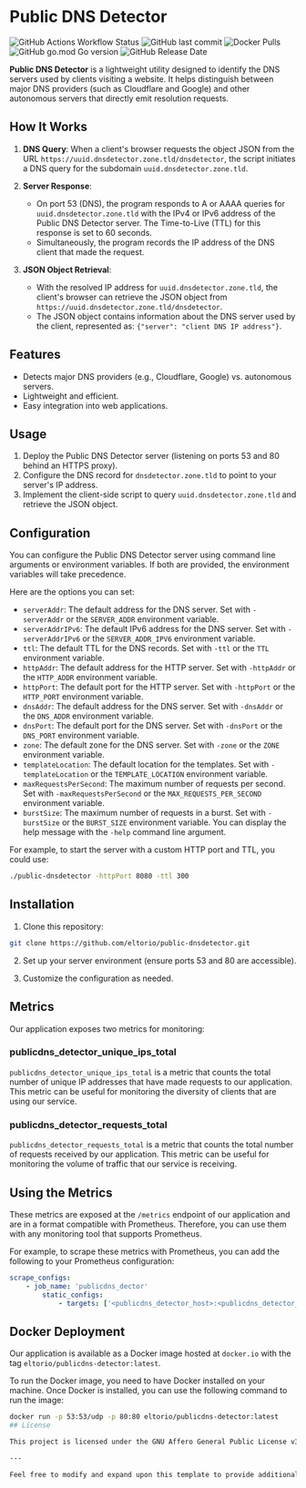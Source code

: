 # Public DNS Detector

![GitHub Actions Workflow Status](https://img.shields.io/github/actions/workflow/status/eltorio/publicdns-detector/multiarch.yaml)
![GitHub last commit](https://img.shields.io/github/last-commit/eltorio/publicdns-detector)
![Docker Pulls](https://img.shields.io/docker/pulls/eltorio/publicdns-detector)
![GitHub go.mod Go version](https://img.shields.io/github/go-mod/go-version/eltorio/publicdns-detector)
![GitHub Release Date](https://img.shields.io/github/release-date/eltorio/publicdns-detector)

**Public DNS Detector** is a lightweight utility designed to identify the DNS servers used by clients visiting a website. It helps distinguish between major DNS providers (such as Cloudflare and Google) and other autonomous servers that directly emit resolution requests.

## How It Works

1. **DNS Query**: When a client's browser requests the object JSON from the URL `https://uuid.dnsdetector.zone.tld/dnsdetector`, the script initiates a DNS query for the subdomain `uuid.dnsdetector.zone.tld`.

2. **Server Response**:
    - On port 53 (DNS), the program responds to A or AAAA queries for `uuid.dnsdetector.zone.tld` with the IPv4 or IPv6 address of the Public DNS Detector server. The Time-to-Live (TTL) for this response is set to 60 seconds.
    - Simultaneously, the program records the IP address of the DNS client that made the request.

3. **JSON Object Retrieval**:
    - With the resolved IP address for `uuid.dnsdetector.zone.tld`, the client's browser can retrieve the JSON object from `https://uuid.dnsdetector.zone.tld/dnsdetector`.
    - The JSON object contains information about the DNS server used by the client, represented as: `{"server": "client DNS IP address"}`.

## Features

- Detects major DNS providers (e.g., Cloudflare, Google) vs. autonomous servers.
- Lightweight and efficient.
- Easy integration into web applications.

## Usage

1. Deploy the Public DNS Detector server (listening on ports 53 and 80 behind an HTTPS proxy).
2. Configure the DNS record for `dnsdetector.zone.tld` to point to your server's IP address.
3. Implement the client-side script to query `uuid.dnsdetector.zone.tld` and retrieve the JSON object.

## Configuration

You can configure the Public DNS Detector server using command line arguments or environment variables. If both are provided, the environment variables will take precedence.

Here are the options you can set:

- `serverAddr`: The default address for the DNS server. Set with `-serverAddr` or the `SERVER_ADDR` environment variable.
- `serverAddrIPv6`: The default IPv6 address for the DNS server. Set with `-serverAddrIPv6` or the `SERVER_ADDR_IPV6` environment variable.
- `ttl`: The default TTL for the DNS records. Set with `-ttl` or the `TTL` environment variable.
- `httpAddr`: The default address for the HTTP server. Set with `-httpAddr` or the `HTTP_ADDR` environment variable.
- `httpPort`: The default port for the HTTP server. Set with `-httpPort` or the `HTTP_PORT` environment variable.
- `dnsAddr`: The default address for the DNS server. Set with `-dnsAddr` or the `DNS_ADDR` environment variable.
- `dnsPort`: The default port for the DNS server. Set with `-dnsPort` or the `DNS_PORT` environment variable.
- `zone`: The default zone for the DNS server. Set with `-zone` or the `ZONE` environment variable.
- `templateLocation`: The default location for the templates. Set with `-templateLocation` or the `TEMPLATE_LOCATION` environment variable.
- `maxRequestsPerSecond`: The maximum number of requests per second. Set with `-maxRequestsPerSecond` or the `MAX_REQUESTS_PER_SECOND` environment variable.
- `burstSize`: The maximum number of requests in a burst. Set with `-burstSize` or the `BURST_SIZE` environment variable.
You can display the help message with the `-help` command line argument.

For example, to start the server with a custom HTTP port and TTL, you could use:

```bash
./public-dnsdetector -httpPort 8080 -ttl 300
```

## Installation

1. Clone this repository:

```bash
git clone https://github.com/eltorio/public-dnsdetector.git
```

2. Set up your server environment (ensure ports 53 and 80 are accessible).

3. Customize the configuration as needed.

## Metrics

Our application exposes two metrics for monitoring:

### publicdns_detector_unique_ips_total

`publicdns_detector_unique_ips_total` is a metric that counts the total number of unique IP addresses that have made requests to our application. This metric can be useful for monitoring the diversity of clients that are using our service.

### publicdns_detector_requests_total

`publicdns_detector_requests_total` is a metric that counts the total number of requests received by our application. This metric can be useful for monitoring the volume of traffic that our service is receiving.

## Using the Metrics

These metrics are exposed at the `/metrics` endpoint of our application and are in a format compatible with Prometheus. Therefore, you can use them with any monitoring tool that supports Prometheus.

For example, to scrape these metrics with Prometheus, you can add the following to your Prometheus configuration:

```yaml
scrape_configs:
    - job_name: 'publicdns_dector'
        static_configs:
            - targets: ['<publicdns_detector_host>:<publicdns_detector_port>']
```

## Docker Deployment

Our application is available as a Docker image hosted at `docker.io` with the tag `eltorio/publicdns-detector:latest`.

To run the Docker image, you need to have Docker installed on your machine. Once Docker is installed, you can use the following command to run the image:

```bash
docker run -p 53:53/udp -p 80:80 eltorio/publicdns-detector:latest
## License

This project is licensed under the GNU Affero General Public License v3.0. See the [LICENSE](LICENSE.md) file for details.

---

Feel free to modify and expand upon this template to provide additional details specific to your project. Good luck with your **Public DNS Detector**! 🚀
